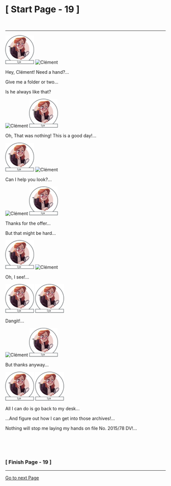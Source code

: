 #						     [ Start Page - 19 ]
<br>

---

![Lya](images/Lya-01.png) ![Clément](images/Clément-90x90.png)

Hey, Clément! Need a hand?...

Give me a folder or two...

Is he always like that?

![Clément](images/Clément-90x90.png) ![Lya](images/Lya-01.png)
  
Oh, That was nothing! This is a good day!...

![Lya](images/Lya-01.png) ![Clément](images/Clément-90x90.png)

Can I help you look?...

![Clément](images/Clément-90x90.png) ![Lya](images/Lya-01.png)

Thanks for the offer...

But that might be hard...

![Lya](images/Lya-01.png) ![Clément](images/Clément-90x90.png)

Oh, I see!...

![Lya](images/Lya-01.png) ![Lya](images/Lya-01.png)

Dangit!...

![Clément](images/Clément-90x90.png) ![Lya](images/Lya-01.png)

But thanks anyway...

![Lya](images/Lya-01.png) ![Lya](images/Lya-01.png)

All I can do is go back to my desk...

...And figure out how I can get into those archives!...

Nothing will stop me laying my hands on file No. 2015/78 DV!...


   
  
 
<br>
<br>
<br>

###			             [ Finish Page - 19 ]

---

[Go to next Page](https://github.com/batistasilva/Lya-Comic-book/blob/main/Page-20.md)
